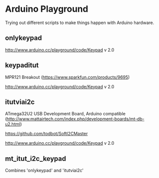 Arduino Playground
==================

Trying out different scripts to make things happen with Arduino hardware.


onlykeypad
----------
http://www.arduino.cc/playground/code/Keypad
v 2.0


keypaditut
----------
MPR121 Breakout (https://www.sparkfun.com/products/9695)

http://www.arduino.cc/playground/code/Keypad
v 2.0

itutviai2c
----------

ATmega32U2 USB Development Board, Arduino compatible (http://www.mattairtech.com/index.php/development-boards/mt-db-u2.html)

https://github.com/todbot/SoftI2CMaster

http://www.arduino.cc/playground/code/Keypad
v 2.0


mt_itut_i2c_keypad
------------------

Combines 'onlykeypad' and 'itutviai2c'



